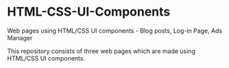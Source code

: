 # HTML-CSS-UI-Components
Web pages using HTML/CSS UI components - Blog posts, Log-in Page, Ads Manager

This repository consists of three web pages which are made using HTML/CSS UI components.

